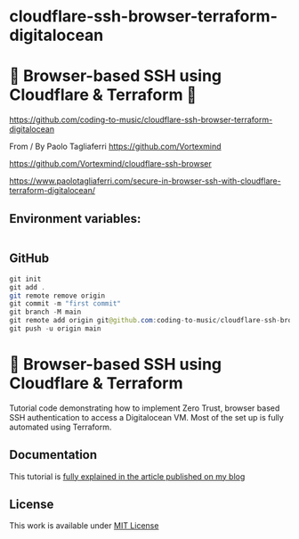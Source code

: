 # cloudflare-ssh-browser-terraform-digitalocean

# 🚀 Browser-based SSH using Cloudflare & Terraform 🚀

https://github.com/coding-to-music/cloudflare-ssh-browser-terraform-digitalocean

From / By Paolo Tagliaferri https://github.com/Vortexmind

https://github.com/Vortexmind/cloudflare-ssh-browser

https://www.paolotagliaferri.com/secure-in-browser-ssh-with-cloudflare-terraform-digitalocean/

## Environment variables:

```java

```

## GitHub

```java
git init
git add .
git remote remove origin
git commit -m "first commit"
git branch -M main
git remote add origin git@github.com:coding-to-music/cloudflare-ssh-browser-terraform-digitalocean.git
git push -u origin main
```

# 👷 Browser-based SSH using Cloudflare & Terraform

Tutorial code demonstrating how to implement Zero Trust, browser based SSH authentication to access a Digitalocean VM.
Most of the set up is fully automated using Terraform.

## Documentation

This tutorial is [fully explained in the article published on my blog](https://www.paolotagliaferri.com/secure-in-browser-ssh-with-cloudflare-terraform-digitalocean/)

## License

This work is available under [MIT License](https://github.com/Vortexmind/cloudflare-ssh-browser/blob/main/LICENSE)
